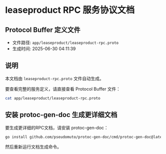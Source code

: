 # leaseproduct RPC 服务协议文档

## Protocol Buffer 定义文件
- 文件路径: `app/leaseproduct/leaseproduct-rpc.proto`
- 生成时间: 2025-06-30 04:11:39

## 说明
本文档由 `leaseproduct-rpc.proto` 文件自动生成。

要查看完整的服务定义，请直接查看 Protocol Buffer 文件：
```bash
cat app/leaseproduct/leaseproduct-rpc.proto
```

## 安装 protoc-gen-doc 生成更详细文档
要生成更详细的RPC文档，请安装 protoc-gen-doc：
```bash
go install github.com/pseudomuto/protoc-gen-doc/cmd/protoc-gen-doc@latest
```

然后重新运行文档生成命令。
